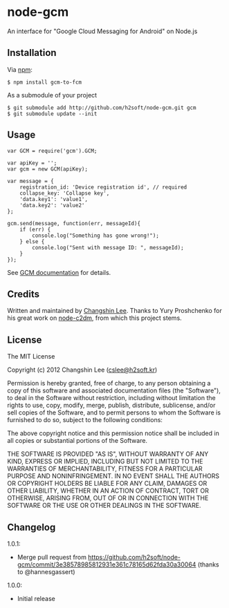 node-gcm
========
An interface for "Google Cloud Messaging for Android" on Node.js

## Installation

Via [npm][1]:

    $ npm install gcm-to-fcm

As a submodule of your project

    $ git submodule add http://github.com/h2soft/node-gcm.git gcm
    $ git submodule update --init

## Usage

    var GCM = require('gcm').GCM;

    var apiKey = '';
    var gcm = new GCM(apiKey);

    var message = {
        registration_id: 'Device registration id', // required
        collapse_key: 'Collapse key', 
        'data.key1': 'value1',
        'data.key2': 'value2'
    };
    
    gcm.send(message, function(err, messageId){
        if (err) {
            console.log("Something has gone wrong!");
        } else {
            console.log("Sent with message ID: ", messageId);
        }
    });

See [GCM documentation][2] for details.

## Credits

Written and maintained by [Changshin Lee][3].
Thanks to Yury Proshchenko for his great work on [node-c2dm][4], from which this project stems.

## License

The MIT License

Copyright (c) 2012 Changshin Lee (cslee@h2soft.kr)

Permission is hereby granted, free of charge, to any person obtaining a copy of this software and associated documentation files (the "Software"), to deal in the Software without restriction, including without limitation the rights to use, copy, modify, merge, publish, distribute, sublicense, and/or sell copies of the Software, and to permit persons to whom the Software is furnished to do so, subject to the following conditions:

The above copyright notice and this permission notice shall be included in all copies or substantial portions of the Software.

THE SOFTWARE IS PROVIDED "AS IS", WITHOUT WARRANTY OF ANY KIND, EXPRESS OR IMPLIED, INCLUDING BUT NOT LIMITED TO THE WARRANTIES OF MERCHANTABILITY, FITNESS FOR A PARTICULAR PURPOSE AND NONINFRINGEMENT. IN NO EVENT SHALL THE AUTHORS OR COPYRIGHT HOLDERS BE LIABLE FOR ANY CLAIM, DAMAGES OR OTHER LIABILITY, WHETHER IN AN ACTION OF CONTRACT, TORT OR OTHERWISE, ARISING FROM, OUT OF OR IN CONNECTION WITH THE SOFTWARE OR THE USE OR OTHER DEALINGS IN THE SOFTWARE.

[1]: http://github.com/isaacs/npm
[2]: http://developer.android.com/guide/google/gcm/index.html
[3]: mailto:cslee@h2soft.kr
[4]: https://github.com/SpeCT/node-c2dm

## Changelog

1.0.1:

  - Merge pull request from https://github.com/h2soft/node-gcm/commit/3e38578985812931e361c78165d62fda30a30064 (thanks to @hannesgassert)


1.0.0:

  - Initial release
